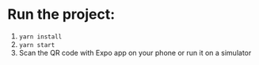 # Run the project:

1. `yarn install`
2. `yarn start`
3. Scan the QR code with Expo app on your phone or run it on a simulator
